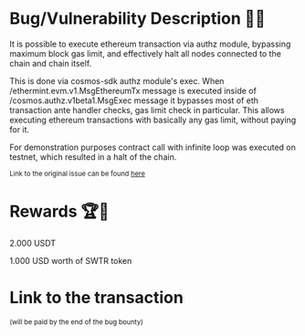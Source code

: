 # Bug/Vulnerability Description 🐞🔐

It is possible to execute ethereum transaction via authz module, bypassing maximum block gas limit, and effectively halt all nodes connected to the chain and chain itself.

This is done via cosmos-sdk authz module's exec. When /ethermint.evm.v1.MsgEthereumTx message is executed inside of /cosmos.authz.v1beta1.MsgExec message it bypasses most of eth transaction ante handler checks, gas limit check in particular. This allows executing ethereum transactions with basically any gas limit, without paying for it.

For demonstration purposes contract call with infinite loop was executed on testnet, which resulted in a halt of the chain.

<sub>Link to the original issue can be found [here](https://github.com/SigmaGmbH/swisstronik-evm-module/issues/11)</sub>

# Rewards 🏆🎉

2.000 USDT

1.000 USD worth of SWTR token

# Link to the transaction

<sub>(will be paid by the end of the bug bounty)</sub>
